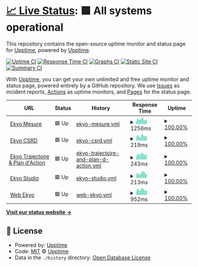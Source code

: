 # [📈 Live Status](https://status.ekyo.app): <!--live status--> **🟩 All systems operational**

This repository contains the open-source uptime monitor and status page for [Upptime](https://upptime.js.org), powered by [Upptime](https://github.com/upptime/upptime).

[![Uptime CI](https://github.com/impakt-io/upptime/workflows/Uptime%20CI/badge.svg)](https://github.com/impakt-io/upptime/actions?query=workflow%3A%22Uptime+CI%22)
[![Response Time CI](https://github.com/impakt-io/upptime/workflows/Response%20Time%20CI/badge.svg)](https://github.com/impakt-io/upptime/actions?query=workflow%3A%22Response+Time+CI%22)
[![Graphs CI](https://github.com/impakt-io/upptime/workflows/Graphs%20CI/badge.svg)](https://github.com/impakt-io/upptime/actions?query=workflow%3A%22Graphs+CI%22)
[![Static Site CI](https://github.com/impakt-io/upptime/workflows/Static%20Site%20CI/badge.svg)](https://github.com/impakt-io/upptime/actions?query=workflow%3A%22Static+Site+CI%22)
[![Summary CI](https://github.com/impakt-io/upptime/workflows/Summary%20CI/badge.svg)](https://github.com/impakt-io/upptime/actions?query=workflow%3A%22Summary+CI%22)

With [Upptime](https://upptime.js.org), you can get your own unlimited and free uptime monitor and status page, powered entirely by a GitHub repository. We use [Issues](https://github.com/upptime/upptime/issues) as incident reports, [Actions](https://github.com/impakt-io/upptime/actions) as uptime monitors, and [Pages](https://status.ekyo.app) for the status page.

<!--start: status pages-->
<!-- This summary is generated by Upptime (https://github.com/upptime/upptime) -->
<!-- Do not edit this manually, your changes will be overwritten -->
<!-- prettier-ignore -->
| URL | Status | History | Response Time | Uptime |
| --- | ------ | ------- | ------------- | ------ |
| <img alt="" src="https://icons.duckduckgo.com/ip3/mesure.ekyo.app.ico" height="13"> [Ekyo Mesure](https://mesure.ekyo.app) | 🟩 Up | [ekyo-mesure.yml](https://github.com/ekyo-app/upptime/commits/HEAD/history/ekyo-mesure.yml) | <details><summary><img alt="Response time graph" src="./graphs/ekyo-mesure/response-time-week.png" height="20"> 1256ms</summary><br><a href="https://status.ekyo.app/history/ekyo-mesure"><img alt="Response time 268" src="https://img.shields.io/endpoint?url=https%3A%2F%2Fraw.githubusercontent.com%2Fekyo-app%2Fupptime%2FHEAD%2Fapi%2Fekyo-mesure%2Fresponse-time.json"></a><br><a href="https://status.ekyo.app/history/ekyo-mesure"><img alt="24-hour response time 3260" src="https://img.shields.io/endpoint?url=https%3A%2F%2Fraw.githubusercontent.com%2Fekyo-app%2Fupptime%2FHEAD%2Fapi%2Fekyo-mesure%2Fresponse-time-day.json"></a><br><a href="https://status.ekyo.app/history/ekyo-mesure"><img alt="7-day response time 1256" src="https://img.shields.io/endpoint?url=https%3A%2F%2Fraw.githubusercontent.com%2Fekyo-app%2Fupptime%2FHEAD%2Fapi%2Fekyo-mesure%2Fresponse-time-week.json"></a><br><a href="https://status.ekyo.app/history/ekyo-mesure"><img alt="30-day response time 544" src="https://img.shields.io/endpoint?url=https%3A%2F%2Fraw.githubusercontent.com%2Fekyo-app%2Fupptime%2FHEAD%2Fapi%2Fekyo-mesure%2Fresponse-time-month.json"></a><br><a href="https://status.ekyo.app/history/ekyo-mesure"><img alt="1-year response time 290" src="https://img.shields.io/endpoint?url=https%3A%2F%2Fraw.githubusercontent.com%2Fekyo-app%2Fupptime%2FHEAD%2Fapi%2Fekyo-mesure%2Fresponse-time-year.json"></a></details> | <details><summary><a href="https://status.ekyo.app/history/ekyo-mesure">100.00%</a></summary><a href="https://status.ekyo.app/history/ekyo-mesure"><img alt="All-time uptime 100.00%" src="https://img.shields.io/endpoint?url=https%3A%2F%2Fraw.githubusercontent.com%2Fekyo-app%2Fupptime%2FHEAD%2Fapi%2Fekyo-mesure%2Fuptime.json"></a><br><a href="https://status.ekyo.app/history/ekyo-mesure"><img alt="24-hour uptime 100.00%" src="https://img.shields.io/endpoint?url=https%3A%2F%2Fraw.githubusercontent.com%2Fekyo-app%2Fupptime%2FHEAD%2Fapi%2Fekyo-mesure%2Fuptime-day.json"></a><br><a href="https://status.ekyo.app/history/ekyo-mesure"><img alt="7-day uptime 100.00%" src="https://img.shields.io/endpoint?url=https%3A%2F%2Fraw.githubusercontent.com%2Fekyo-app%2Fupptime%2FHEAD%2Fapi%2Fekyo-mesure%2Fuptime-week.json"></a><br><a href="https://status.ekyo.app/history/ekyo-mesure"><img alt="30-day uptime 100.00%" src="https://img.shields.io/endpoint?url=https%3A%2F%2Fraw.githubusercontent.com%2Fekyo-app%2Fupptime%2FHEAD%2Fapi%2Fekyo-mesure%2Fuptime-month.json"></a><br><a href="https://status.ekyo.app/history/ekyo-mesure"><img alt="1-year uptime 100.00%" src="https://img.shields.io/endpoint?url=https%3A%2F%2Fraw.githubusercontent.com%2Fekyo-app%2Fupptime%2FHEAD%2Fapi%2Fekyo-mesure%2Fuptime-year.json"></a></details>
| <img alt="" src="https://icons.duckduckgo.com/ip3/csrd.ekyo.app.ico" height="13"> [Ekyo CSRD](https://csrd.ekyo.app/) | 🟩 Up | [ekyo-csrd.yml](https://github.com/ekyo-app/upptime/commits/HEAD/history/ekyo-csrd.yml) | <details><summary><img alt="Response time graph" src="./graphs/ekyo-csrd/response-time-week.png" height="20"> 219ms</summary><br><a href="https://status.ekyo.app/history/ekyo-csrd"><img alt="Response time 260" src="https://img.shields.io/endpoint?url=https%3A%2F%2Fraw.githubusercontent.com%2Fekyo-app%2Fupptime%2FHEAD%2Fapi%2Fekyo-csrd%2Fresponse-time.json"></a><br><a href="https://status.ekyo.app/history/ekyo-csrd"><img alt="24-hour response time 229" src="https://img.shields.io/endpoint?url=https%3A%2F%2Fraw.githubusercontent.com%2Fekyo-app%2Fupptime%2FHEAD%2Fapi%2Fekyo-csrd%2Fresponse-time-day.json"></a><br><a href="https://status.ekyo.app/history/ekyo-csrd"><img alt="7-day response time 219" src="https://img.shields.io/endpoint?url=https%3A%2F%2Fraw.githubusercontent.com%2Fekyo-app%2Fupptime%2FHEAD%2Fapi%2Fekyo-csrd%2Fresponse-time-week.json"></a><br><a href="https://status.ekyo.app/history/ekyo-csrd"><img alt="30-day response time 236" src="https://img.shields.io/endpoint?url=https%3A%2F%2Fraw.githubusercontent.com%2Fekyo-app%2Fupptime%2FHEAD%2Fapi%2Fekyo-csrd%2Fresponse-time-month.json"></a><br><a href="https://status.ekyo.app/history/ekyo-csrd"><img alt="1-year response time 260" src="https://img.shields.io/endpoint?url=https%3A%2F%2Fraw.githubusercontent.com%2Fekyo-app%2Fupptime%2FHEAD%2Fapi%2Fekyo-csrd%2Fresponse-time-year.json"></a></details> | <details><summary><a href="https://status.ekyo.app/history/ekyo-csrd">100.00%</a></summary><a href="https://status.ekyo.app/history/ekyo-csrd"><img alt="All-time uptime 99.98%" src="https://img.shields.io/endpoint?url=https%3A%2F%2Fraw.githubusercontent.com%2Fekyo-app%2Fupptime%2FHEAD%2Fapi%2Fekyo-csrd%2Fuptime.json"></a><br><a href="https://status.ekyo.app/history/ekyo-csrd"><img alt="24-hour uptime 100.00%" src="https://img.shields.io/endpoint?url=https%3A%2F%2Fraw.githubusercontent.com%2Fekyo-app%2Fupptime%2FHEAD%2Fapi%2Fekyo-csrd%2Fuptime-day.json"></a><br><a href="https://status.ekyo.app/history/ekyo-csrd"><img alt="7-day uptime 100.00%" src="https://img.shields.io/endpoint?url=https%3A%2F%2Fraw.githubusercontent.com%2Fekyo-app%2Fupptime%2FHEAD%2Fapi%2Fekyo-csrd%2Fuptime-week.json"></a><br><a href="https://status.ekyo.app/history/ekyo-csrd"><img alt="30-day uptime 100.00%" src="https://img.shields.io/endpoint?url=https%3A%2F%2Fraw.githubusercontent.com%2Fekyo-app%2Fupptime%2FHEAD%2Fapi%2Fekyo-csrd%2Fuptime-month.json"></a><br><a href="https://status.ekyo.app/history/ekyo-csrd"><img alt="1-year uptime 99.98%" src="https://img.shields.io/endpoint?url=https%3A%2F%2Fraw.githubusercontent.com%2Fekyo-app%2Fupptime%2FHEAD%2Fapi%2Fekyo-csrd%2Fuptime-year.json"></a></details>
| <img alt="" src="https://icons.duckduckgo.com/ip3/actions.ekyo.app.ico" height="13"> [Ekyo Trajectoire & Plan d'Action](https://actions.ekyo.app) | 🟩 Up | [ekyo-trajectoire-and-plan-d-action.yml](https://github.com/ekyo-app/upptime/commits/HEAD/history/ekyo-trajectoire-and-plan-d-action.yml) | <details><summary><img alt="Response time graph" src="./graphs/ekyo-trajectoire-and-plan-d-action/response-time-week.png" height="20"> 243ms</summary><br><a href="https://status.ekyo.app/history/ekyo-trajectoire-and-plan-d-action"><img alt="Response time 234" src="https://img.shields.io/endpoint?url=https%3A%2F%2Fraw.githubusercontent.com%2Fekyo-app%2Fupptime%2FHEAD%2Fapi%2Fekyo-trajectoire-and-plan-d-action%2Fresponse-time.json"></a><br><a href="https://status.ekyo.app/history/ekyo-trajectoire-and-plan-d-action"><img alt="24-hour response time 199" src="https://img.shields.io/endpoint?url=https%3A%2F%2Fraw.githubusercontent.com%2Fekyo-app%2Fupptime%2FHEAD%2Fapi%2Fekyo-trajectoire-and-plan-d-action%2Fresponse-time-day.json"></a><br><a href="https://status.ekyo.app/history/ekyo-trajectoire-and-plan-d-action"><img alt="7-day response time 243" src="https://img.shields.io/endpoint?url=https%3A%2F%2Fraw.githubusercontent.com%2Fekyo-app%2Fupptime%2FHEAD%2Fapi%2Fekyo-trajectoire-and-plan-d-action%2Fresponse-time-week.json"></a><br><a href="https://status.ekyo.app/history/ekyo-trajectoire-and-plan-d-action"><img alt="30-day response time 241" src="https://img.shields.io/endpoint?url=https%3A%2F%2Fraw.githubusercontent.com%2Fekyo-app%2Fupptime%2FHEAD%2Fapi%2Fekyo-trajectoire-and-plan-d-action%2Fresponse-time-month.json"></a><br><a href="https://status.ekyo.app/history/ekyo-trajectoire-and-plan-d-action"><img alt="1-year response time 250" src="https://img.shields.io/endpoint?url=https%3A%2F%2Fraw.githubusercontent.com%2Fekyo-app%2Fupptime%2FHEAD%2Fapi%2Fekyo-trajectoire-and-plan-d-action%2Fresponse-time-year.json"></a></details> | <details><summary><a href="https://status.ekyo.app/history/ekyo-trajectoire-and-plan-d-action">100.00%</a></summary><a href="https://status.ekyo.app/history/ekyo-trajectoire-and-plan-d-action"><img alt="All-time uptime 100.00%" src="https://img.shields.io/endpoint?url=https%3A%2F%2Fraw.githubusercontent.com%2Fekyo-app%2Fupptime%2FHEAD%2Fapi%2Fekyo-trajectoire-and-plan-d-action%2Fuptime.json"></a><br><a href="https://status.ekyo.app/history/ekyo-trajectoire-and-plan-d-action"><img alt="24-hour uptime 100.00%" src="https://img.shields.io/endpoint?url=https%3A%2F%2Fraw.githubusercontent.com%2Fekyo-app%2Fupptime%2FHEAD%2Fapi%2Fekyo-trajectoire-and-plan-d-action%2Fuptime-day.json"></a><br><a href="https://status.ekyo.app/history/ekyo-trajectoire-and-plan-d-action"><img alt="7-day uptime 100.00%" src="https://img.shields.io/endpoint?url=https%3A%2F%2Fraw.githubusercontent.com%2Fekyo-app%2Fupptime%2FHEAD%2Fapi%2Fekyo-trajectoire-and-plan-d-action%2Fuptime-week.json"></a><br><a href="https://status.ekyo.app/history/ekyo-trajectoire-and-plan-d-action"><img alt="30-day uptime 100.00%" src="https://img.shields.io/endpoint?url=https%3A%2F%2Fraw.githubusercontent.com%2Fekyo-app%2Fupptime%2FHEAD%2Fapi%2Fekyo-trajectoire-and-plan-d-action%2Fuptime-month.json"></a><br><a href="https://status.ekyo.app/history/ekyo-trajectoire-and-plan-d-action"><img alt="1-year uptime 100.00%" src="https://img.shields.io/endpoint?url=https%3A%2F%2Fraw.githubusercontent.com%2Fekyo-app%2Fupptime%2FHEAD%2Fapi%2Fekyo-trajectoire-and-plan-d-action%2Fuptime-year.json"></a></details>
| <img alt="" src="https://icons.duckduckgo.com/ip3/studio.ekyo.app.ico" height="13"> [Ekyo Studio](https://studio.ekyo.app) | 🟩 Up | [ekyo-studio.yml](https://github.com/ekyo-app/upptime/commits/HEAD/history/ekyo-studio.yml) | <details><summary><img alt="Response time graph" src="./graphs/ekyo-studio/response-time-week.png" height="20"> 213ms</summary><br><a href="https://status.ekyo.app/history/ekyo-studio"><img alt="Response time 241" src="https://img.shields.io/endpoint?url=https%3A%2F%2Fraw.githubusercontent.com%2Fekyo-app%2Fupptime%2FHEAD%2Fapi%2Fekyo-studio%2Fresponse-time.json"></a><br><a href="https://status.ekyo.app/history/ekyo-studio"><img alt="24-hour response time 151" src="https://img.shields.io/endpoint?url=https%3A%2F%2Fraw.githubusercontent.com%2Fekyo-app%2Fupptime%2FHEAD%2Fapi%2Fekyo-studio%2Fresponse-time-day.json"></a><br><a href="https://status.ekyo.app/history/ekyo-studio"><img alt="7-day response time 213" src="https://img.shields.io/endpoint?url=https%3A%2F%2Fraw.githubusercontent.com%2Fekyo-app%2Fupptime%2FHEAD%2Fapi%2Fekyo-studio%2Fresponse-time-week.json"></a><br><a href="https://status.ekyo.app/history/ekyo-studio"><img alt="30-day response time 248" src="https://img.shields.io/endpoint?url=https%3A%2F%2Fraw.githubusercontent.com%2Fekyo-app%2Fupptime%2FHEAD%2Fapi%2Fekyo-studio%2Fresponse-time-month.json"></a><br><a href="https://status.ekyo.app/history/ekyo-studio"><img alt="1-year response time 243" src="https://img.shields.io/endpoint?url=https%3A%2F%2Fraw.githubusercontent.com%2Fekyo-app%2Fupptime%2FHEAD%2Fapi%2Fekyo-studio%2Fresponse-time-year.json"></a></details> | <details><summary><a href="https://status.ekyo.app/history/ekyo-studio">100.00%</a></summary><a href="https://status.ekyo.app/history/ekyo-studio"><img alt="All-time uptime 99.92%" src="https://img.shields.io/endpoint?url=https%3A%2F%2Fraw.githubusercontent.com%2Fekyo-app%2Fupptime%2FHEAD%2Fapi%2Fekyo-studio%2Fuptime.json"></a><br><a href="https://status.ekyo.app/history/ekyo-studio"><img alt="24-hour uptime 100.00%" src="https://img.shields.io/endpoint?url=https%3A%2F%2Fraw.githubusercontent.com%2Fekyo-app%2Fupptime%2FHEAD%2Fapi%2Fekyo-studio%2Fuptime-day.json"></a><br><a href="https://status.ekyo.app/history/ekyo-studio"><img alt="7-day uptime 100.00%" src="https://img.shields.io/endpoint?url=https%3A%2F%2Fraw.githubusercontent.com%2Fekyo-app%2Fupptime%2FHEAD%2Fapi%2Fekyo-studio%2Fuptime-week.json"></a><br><a href="https://status.ekyo.app/history/ekyo-studio"><img alt="30-day uptime 99.96%" src="https://img.shields.io/endpoint?url=https%3A%2F%2Fraw.githubusercontent.com%2Fekyo-app%2Fupptime%2FHEAD%2Fapi%2Fekyo-studio%2Fuptime-month.json"></a><br><a href="https://status.ekyo.app/history/ekyo-studio"><img alt="1-year uptime 99.99%" src="https://img.shields.io/endpoint?url=https%3A%2F%2Fraw.githubusercontent.com%2Fekyo-app%2Fupptime%2FHEAD%2Fapi%2Fekyo-studio%2Fuptime-year.json"></a></details>
| <img alt="" src="https://icons.duckduckgo.com/ip3/www.ekyo.app.ico" height="13"> [Web Ekyo](https://www.ekyo.app) | 🟩 Up | [web-ekyo.yml](https://github.com/ekyo-app/upptime/commits/HEAD/history/web-ekyo.yml) | <details><summary><img alt="Response time graph" src="./graphs/web-ekyo/response-time-week.png" height="20"> 952ms</summary><br><a href="https://status.ekyo.app/history/web-ekyo"><img alt="Response time 737" src="https://img.shields.io/endpoint?url=https%3A%2F%2Fraw.githubusercontent.com%2Fekyo-app%2Fupptime%2FHEAD%2Fapi%2Fweb-ekyo%2Fresponse-time.json"></a><br><a href="https://status.ekyo.app/history/web-ekyo"><img alt="24-hour response time 907" src="https://img.shields.io/endpoint?url=https%3A%2F%2Fraw.githubusercontent.com%2Fekyo-app%2Fupptime%2FHEAD%2Fapi%2Fweb-ekyo%2Fresponse-time-day.json"></a><br><a href="https://status.ekyo.app/history/web-ekyo"><img alt="7-day response time 952" src="https://img.shields.io/endpoint?url=https%3A%2F%2Fraw.githubusercontent.com%2Fekyo-app%2Fupptime%2FHEAD%2Fapi%2Fweb-ekyo%2Fresponse-time-week.json"></a><br><a href="https://status.ekyo.app/history/web-ekyo"><img alt="30-day response time 1012" src="https://img.shields.io/endpoint?url=https%3A%2F%2Fraw.githubusercontent.com%2Fekyo-app%2Fupptime%2FHEAD%2Fapi%2Fweb-ekyo%2Fresponse-time-month.json"></a><br><a href="https://status.ekyo.app/history/web-ekyo"><img alt="1-year response time 1044" src="https://img.shields.io/endpoint?url=https%3A%2F%2Fraw.githubusercontent.com%2Fekyo-app%2Fupptime%2FHEAD%2Fapi%2Fweb-ekyo%2Fresponse-time-year.json"></a></details> | <details><summary><a href="https://status.ekyo.app/history/web-ekyo">100.00%</a></summary><a href="https://status.ekyo.app/history/web-ekyo"><img alt="All-time uptime 99.99%" src="https://img.shields.io/endpoint?url=https%3A%2F%2Fraw.githubusercontent.com%2Fekyo-app%2Fupptime%2FHEAD%2Fapi%2Fweb-ekyo%2Fuptime.json"></a><br><a href="https://status.ekyo.app/history/web-ekyo"><img alt="24-hour uptime 100.00%" src="https://img.shields.io/endpoint?url=https%3A%2F%2Fraw.githubusercontent.com%2Fekyo-app%2Fupptime%2FHEAD%2Fapi%2Fweb-ekyo%2Fuptime-day.json"></a><br><a href="https://status.ekyo.app/history/web-ekyo"><img alt="7-day uptime 100.00%" src="https://img.shields.io/endpoint?url=https%3A%2F%2Fraw.githubusercontent.com%2Fekyo-app%2Fupptime%2FHEAD%2Fapi%2Fweb-ekyo%2Fuptime-week.json"></a><br><a href="https://status.ekyo.app/history/web-ekyo"><img alt="30-day uptime 100.00%" src="https://img.shields.io/endpoint?url=https%3A%2F%2Fraw.githubusercontent.com%2Fekyo-app%2Fupptime%2FHEAD%2Fapi%2Fweb-ekyo%2Fuptime-month.json"></a><br><a href="https://status.ekyo.app/history/web-ekyo"><img alt="1-year uptime 99.99%" src="https://img.shields.io/endpoint?url=https%3A%2F%2Fraw.githubusercontent.com%2Fekyo-app%2Fupptime%2FHEAD%2Fapi%2Fweb-ekyo%2Fuptime-year.json"></a></details>

<!--end: status pages-->

[**Visit our status website →**](https://status.ekyo.app)

## 📄 License

- Powered by: [Upptime](https://github.com/upptime/upptime)
- Code: [MIT](./LICENSE) © [Upptime](https://upptime.js.org)
- Data in the `./history` directory: [Open Database License](https://opendatacommons.org/licenses/odbl/1-0/)
